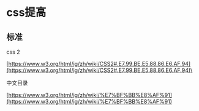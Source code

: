# css提高

## 标准

css 2

[https://www.w3.org/html/ig/zh/wiki/CSS2#.E7.99.BE.E5.88.86.E6.AF.94](https://www.w3.org/html/ig/zh/wiki/CSS2#.E7.99.BE.E5.88.86.E6.AF.94)\

中文目录

[https://www.w3.org/html/ig/zh/wiki/%E7%BF%BB%E8%AF%91](https://www.w3.org/html/ig/zh/wiki/%E7%BF%BB%E8%AF%91)